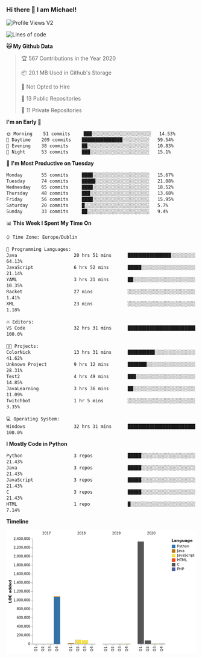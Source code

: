 ### Hi there 👋 I am Michael!

![Profile Views V2](https://komarev.com/ghpvc/?username=AppDevMichael)

<!--START_SECTION:waka-->
![Lines of code](https://img.shields.io/badge/From%20Hello%20World%20I%27ve%20Written-11.8%20million%20lines%20of%20code-blue)

**🐱 My Github Data** 

> 🏆 567 Contributions in the Year 2020
 > 
> 📦 20.1 MB Used in Github's Storage 
 > 
> 🚫 Not Opted to Hire
 > 
> 📜 13 Public Repositories
 > 
> 🔑 11 Private Repositories 

**I'm an Early 🐤** 

```text
🌞 Morning    51 commits     ███░░░░░░░░░░░░░░░░░░░░░░   14.53% 
🌆 Daytime    209 commits    ███████████████░░░░░░░░░░   59.54% 
🌃 Evening    38 commits     ██░░░░░░░░░░░░░░░░░░░░░░░   10.83% 
🌙 Night      53 commits     ███░░░░░░░░░░░░░░░░░░░░░░   15.1%

```
📅 **I'm Most Productive on Tuesday** 

```text
Monday       55 commits     ████░░░░░░░░░░░░░░░░░░░░░   15.67% 
Tuesday      74 commits     █████░░░░░░░░░░░░░░░░░░░░   21.08% 
Wednesday    65 commits     ████░░░░░░░░░░░░░░░░░░░░░   18.52% 
Thursday     48 commits     ███░░░░░░░░░░░░░░░░░░░░░░   13.68% 
Friday       56 commits     ████░░░░░░░░░░░░░░░░░░░░░   15.95% 
Saturday     20 commits     █░░░░░░░░░░░░░░░░░░░░░░░░   5.7% 
Sunday       33 commits     ██░░░░░░░░░░░░░░░░░░░░░░░   9.4%

```


📊 **This Week I Spent My Time On** 

```text
⌚︎ Time Zone: Europe/Dublin

💬 Programming Languages: 
Java                     20 hrs 51 mins      ████████████████░░░░░░░░░   64.13% 
JavaScript               6 hrs 52 mins       █████░░░░░░░░░░░░░░░░░░░░   21.14% 
YAML                     3 hrs 21 mins       ██░░░░░░░░░░░░░░░░░░░░░░░   10.35% 
Racket                   27 mins             ░░░░░░░░░░░░░░░░░░░░░░░░░   1.41% 
XML                      23 mins             ░░░░░░░░░░░░░░░░░░░░░░░░░   1.18%

🔥 Editors: 
VS Code                  32 hrs 31 mins      █████████████████████████   100.0%

🐱‍💻 Projects: 
ColorNick                13 hrs 31 mins      ██████████░░░░░░░░░░░░░░░   41.62% 
Unknown Project          9 hrs 12 mins       ███████░░░░░░░░░░░░░░░░░░   28.31% 
Test2                    4 hrs 49 mins       ███░░░░░░░░░░░░░░░░░░░░░░   14.85% 
JavaLearning             3 hrs 36 mins       ██░░░░░░░░░░░░░░░░░░░░░░░   11.09% 
Twitchbot                1 hr 5 mins         ░░░░░░░░░░░░░░░░░░░░░░░░░   3.35%

💻 Operating System: 
Windows                  32 hrs 31 mins      █████████████████████████   100.0%

```

**I Mostly Code in Python** 

```text
Python                   3 repos             █████░░░░░░░░░░░░░░░░░░░░   21.43% 
Java                     3 repos             █████░░░░░░░░░░░░░░░░░░░░   21.43% 
JavaScript               3 repos             █████░░░░░░░░░░░░░░░░░░░░   21.43% 
C                        3 repos             █████░░░░░░░░░░░░░░░░░░░░   21.43% 
HTML                     1 repo              █░░░░░░░░░░░░░░░░░░░░░░░░   7.14%

```


**Timeline**

![Chart not found](https://github.com/AppDevMichael/AppDevMichael/blob/master/charts/bar_graph.png) 


<!--END_SECTION:waka-->

